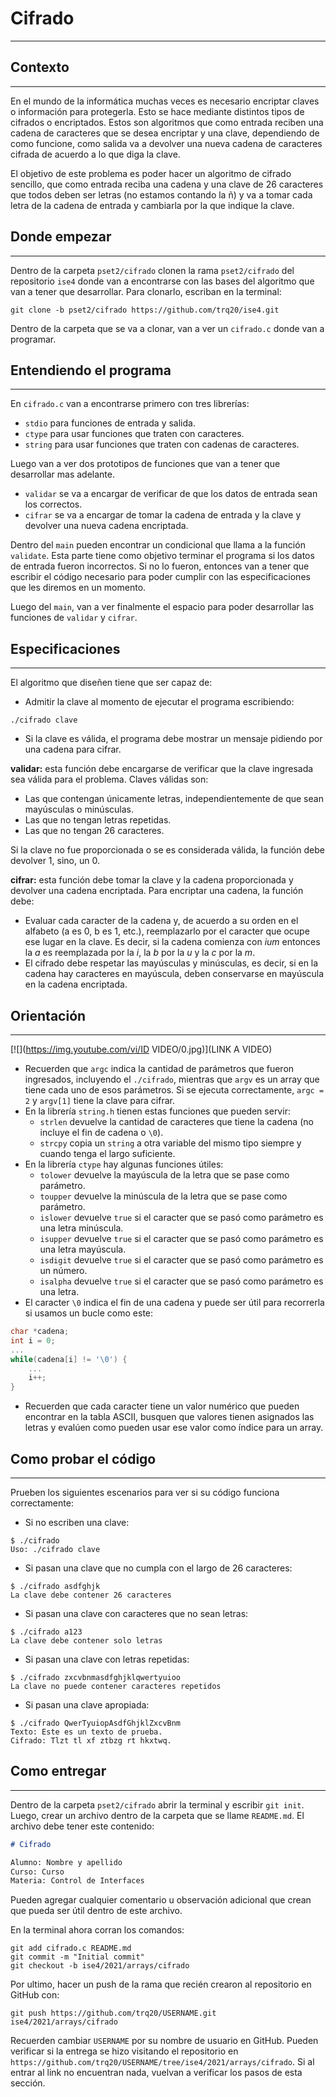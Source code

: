 # Cifrado
---
## Contexto
---

En el mundo de la informática muchas veces es necesario encriptar claves o información para protegerla. Esto se hace mediante distintos tipos de cifrados o encriptados. Estos son algoritmos que como entrada reciben una cadena de caracteres que se desea encriptar y una clave, dependiendo de como funcione, como salida va a devolver una nueva cadena de caracteres cifrada de acuerdo a lo que diga la clave.

El objetivo de este problema es poder hacer un algoritmo de cifrado sencillo, que como entrada reciba una cadena y una clave de 26 caracteres que todos deben ser letras (no estamos contando la ñ) y va a tomar cada letra de la cadena de entrada y cambiarla por la que indique la clave.



## Donde empezar

---

Dentro de la carpeta `pset2/cifrado` clonen la rama `pset2/cifrado` del repositorio `ise4` donde van a encontrarse con las bases del algoritmo que van a tener que desarrollar. Para clonarlo, escriban en la terminal:

```
git clone -b pset2/cifrado https://github.com/trq20/ise4.git
```

Dentro de la carpeta que se va a clonar, van a ver un `cifrado.c` donde van a programar.



## Entendiendo el programa

---

En `cifrado.c` van a encontrarse primero con tres librerías:

- `stdio` para funciones de entrada y salida.
- `ctype` para usar funciones que traten con caracteres.
- `string` para usar funciones que traten con cadenas de caracteres.

Luego van a ver dos prototipos de funciones que van a tener que desarrollar mas adelante.

- `validar` se va a encargar de verificar de que los datos de entrada sean los correctos.
- `cifrar` se va a encargar de tomar la cadena de entrada y la clave y devolver una nueva cadena encriptada.

Dentro del `main` pueden encontrar un condicional que llama a la función `validate`. Esta parte tiene como objetivo terminar el programa si los datos de entrada fueron incorrectos. Si no lo fueron, entonces van a tener que escribir el código necesario para poder cumplir con las especificaciones que les diremos en un momento.

Luego del `main`, van a ver finalmente el espacio para poder desarrollar las funciones de `validar` y `cifrar`.



## Especificaciones

---

El algoritmo que diseñen tiene que ser capaz de:

- Admitir la clave al momento de ejecutar el programa escribiendo:

```
./cifrado clave
```

- Si la clave es válida, el programa debe mostrar un mensaje pidiendo por una cadena para cifrar.

**validar:** esta función debe encargarse de verificar que la clave ingresada sea válida para el problema. Claves válidas son:

- Las que contengan únicamente letras, independientemente de que sean mayúsculas o minúsculas.
- Las que no tengan letras repetidas.
- Las que no tengan 26 caracteres.

Si la clave no fue proporcionada o se es considerada válida, la función debe devolver 1, sino, un 0. 

**cifrar:** esta función debe tomar la clave y la cadena proporcionada y devolver una cadena encriptada. Para encriptar una cadena, la función debe:

- Evaluar cada caracter de la cadena y, de acuerdo a su orden en el alfabeto (a es 0, b es 1, etc.), reemplazarlo por el caracter que ocupe ese lugar en la clave. Es decir, si la cadena comienza con *ium* entonces la *a* es reemplazada por la *i*, la *b* por la *u* y la *c* por la *m*.
- El cifrado debe respetar las mayúsculas y minúsculas, es decir, si en la cadena hay caracteres en mayúscula, deben conservarse en mayúscula en la cadena encriptada.



## Orientación

---

[![](https://img.youtube.com/vi/ID VIDEO/0.jpg)](LINK A VIDEO)

- Recuerden que `argc` indica la cantidad de parámetros que fueron ingresados, incluyendo el `./cifrado`, mientras que `argv` es un array que tiene cada uno de esos parámetros. Si se ejecuta correctamente, `argc = 2` y `argv[1]` tiene la clave para cifrar.
- En la librería `string.h` tienen estas funciones que pueden servir:
  - `strlen` devuelve la cantidad de caracteres que tiene la cadena (no incluye el fin de cadena o `\0`).
  - `strcpy` copia un `string` a otra variable del mismo tipo siempre y cuando tenga el largo suficiente.
- En la librería `ctype` hay algunas funciones útiles:
  - `tolower` devuelve la mayúscula de la letra que se pase como parámetro.
  - `toupper` devuelve la minúscula de la letra que se pase como parámetro.
  - `islower` devuelve `true` si el caracter que se pasó como parámetro es una letra minúscula.
  - `isupper` devuelve `true` si el caracter que se pasó como parámetro es una letra mayúscula.
  - `isdigit` devuelve `true` si el caracter que se pasó como parámetro es un número.
  - `isalpha` devuelve `true` si el caracter que se pasó como parámetro es una letra.
- El caracter `\0` indica el fin de una cadena y puede ser útil para recorrerla si usamos un bucle como este:

```c
char *cadena;
int i = 0;
...
while(cadena[i] != '\0') {
    ...
    i++;
}
```

- Recuerden que cada caracter tiene un valor numérico que pueden encontrar en la tabla ASCII, busquen que valores tienen asignados las letras y evalúen como pueden usar ese valor como índice para un array.



## Como probar el código

---

Prueben los siguientes escenarios para ver si su código funciona correctamente:

- Si no escriben una clave:

```
$ ./cifrado
Uso: ./cifrado clave
```

- Si pasan una clave que no cumpla con el largo de 26 caracteres:

```
$ ./cifrado asdfghjk
La clave debe contener 26 caracteres
```

- Si pasan una clave con caracteres que no sean letras:

```
$ ./cifrado a123
La clave debe contener solo letras
```

- Si pasan una clave con letras repetidas:

```
$ ./cifrado zxcvbnmasdfghjklqwertyuioo
La clave no puede contener caracteres repetidos
```

- Si pasan una clave apropiada:

```
$ ./cifrado QwerTyuiopAsdfGhjklZxcvBnm
Texto: Este es un texto de prueba.
Cifrado: Tlzt tl xf ztbzg rt hkxtwq.
```



## Como entregar

---

Dentro de la carpeta `pset2/cifrado` abrir la terminal y escribir `git init`. Luego, crear un archivo dentro de la carpeta que se llame `README.md`. El archivo debe tener este contenido:

  ```markdown
# Cifrado

Alumno: Nombre y apellido
Curso: Curso
Materia: Control de Interfaces
  ```

Pueden agregar cualquier comentario u observación adicional que crean que pueda ser útil dentro de este archivo.

En la terminal ahora corran los comandos:

```
git add cifrado.c README.md
git commit -m "Initial commit"
git checkout -b ise4/2021/arrays/cifrado
```

Por ultimo, hacer un push de la rama que recién crearon al repositorio en GitHub con:

  ```
git push https://github.com/trq20/USERNAME.git ise4/2021/arrays/cifrado
  ```

Recuerden cambiar `USERNAME` por su nombre de usuario en GitHub. Pueden verificar si la entrega se hizo visitando el repositorio en `https://github.com/trq20/USERNAME/tree/ise4/2021/arrays/cifrado`. Si al entrar al link no encuentran nada, vuelvan a verificar los pasos de esta sección.